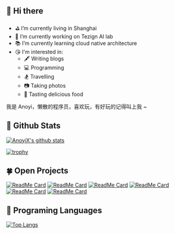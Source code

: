 
## 👋 Hi there 

- ⛳️ I’m currently living in Shanghai
- 🔭 I’m currently working on Tezign AI lab
- 📚 I’m currently learning cloud native architecture
- 😘 I'm interested in:
  - 🖋 Writing blogs
  - 💻 Programming
  - 🏂 Travelling
  - 📷 Taking photos
  - 🍭 Tasting delicious food

我是 Anoyi，懒散的程序员，喜欢玩，有好玩的记得叫上我 ~

## 🌱 Github Stats

[![AnoyiX's github stats](https://github-readme-stats.vercel.app/api?username=AnoyiX&count_private=true&show_icons=true&theme=radical&show_owner=true)](https://github.com/AnoyiX)

[![trophy](https://github-profile-trophy.vercel.app/?username=AnoyiX&theme=radical&row=1)](https://github.com/ryo-ma/github-profile-trophy)

## 🍀 Open Projects

[![ReadMe Card](https://github-readme-stats.vercel.app/api/pin/?username=AnoyiX&repo=anoyi&theme=radical)](https://github.com/AnoyiX/anoyi)
[![ReadMe Card](https://github-readme-stats.vercel.app/api/pin/?username=tezignlab&repo=fastlab&theme=radical)](https://github.com/tezignlab/fastlab)
[![ReadMe Card](https://github-readme-stats.vercel.app/api/pin/?username=AnoyiX&repo=KubernetesWebTTY&theme=radical)](https://github.com/AnoyiX/KubernetesWebTTY)
[![ReadMe Card](https://github-readme-stats.vercel.app/api/pin/?username=AnoyiX&repo=grpc-spring-boot-starter&theme=radical)](https://github.com/AnoyiX/grpc-spring-boot-starter)
[![ReadMe Card](https://github-readme-stats.vercel.app/api/pin/?username=AnoyiX&repo=spring-security-demos&theme=radical)](https://github.com/AnoyiX/spring-security-demos)
[![ReadMe Card](https://github-readme-stats.vercel.app/api/pin/?username=AnoyiX&repo=grpc-python&theme=radical)](https://github.com/AnoyiX/grpc-python)

## 🌿 Programing Languages

[![Top Langs](https://github-readme-stats.vercel.app/api/top-langs/?username=AnoyiX&theme=radical)](https://github.com/anuraghazra/github-readme-stats)

